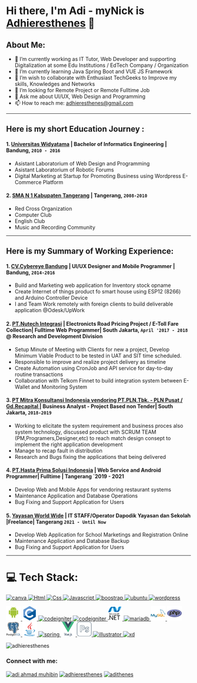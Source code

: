 # Hi there, I'm Adi - myNick is [Adhieresthenes](https://www.portfolionusaya.my.id) 👋
## About Me: 
- 🔭 I’m currently working as IT Tutor, Web Developer and supporting Digitalization at some Edu Institutions / EdTech Company / Organization
- 🌱 I’m currently learning Java Spring Boot and VUE JS Framework
- 👯 I’m wish to collaborate with Enthusiast TechGeeks to Improve my skills, Knowledges and Networks
- 🤔 I’m looking for Remote Project or Remote Fulltime Job
- 💬 Ask me about UI/UX, Web Design and Programming
- 📫 How to reach me: adhieresthenes@gmail.com
---
## Here is my short Education Journey :
#### 1. [Universitas Widyatama](https://www.widyatama.ac.id/) | Bachelor of Informatics Engineering | Bandung, `2010 - 2016`
   - Asistant Laboratorium of Web Design and Programming
   - Asistant Laboratorium of Robotic Forums
   - Digital Marketing at Startup for Promoting Business using Wordpress E-Commerce Platform
 #### 2. [SMA N 1 Kabupaten Tangerang](https://www.sman1kebumen.sch.id) | Tangerang, `2008-2010`
   - Red Cross Organization
   - Computer Club
   - English Club
   - Music and Recording Community
---

## Here is my Summary of Working Experience:
#### 1. [CV.Cybereye Bandung](https://cybereyebdg.com) | UI/UX Designer and Mobile Programmer | Bandung, `2014-2016`
   - Build and Marketing web application for Inventory stock opname
   - Create Internet of things product fo smart house using ESP12 (8266) and Arduino Controller Device
   - I and Team Work remotely with foreign clients to build deliverable application @Odesk/UpWork 
#### 2. [PT.Nutech Integrasi](https://www.nutech-integrasi.com) | Electronicts Road Pricing Project / E-Toll Fare Collection| Fulltime Web Programmer| South Jakarta, `April '2017 - 2018` @ Research and Development Division 
   - Setup Minute of Meeting with Clients for new a project, Develop Minimum Viable Product to be tested in UAT and SIT time scheduled.
   - Responsible to improve and realize project delivery as timeline
   - Create Automation using CronJob and API service for day-to-day routine transactions
   - Collaboration with Telkom Finnet to build integration system between E-Wallet and Monitoring System 
#### 3. [PT Mitra Konsultansi Indonesia vendoring PT.PLN,Tbk. - PLN Pusat / Gd.Recapital ](https://web.pln.co.id) | Business Analyst - Project Based non Tender| South Jakarta, `2018-2019`
   - Working to elicitate the system requirement and business proces also system technology, discussed product with SCRUM TEAM                      (PM,Programers,Designer,etc) to reach match design consept to implement the right application development
   - Manage to recap fault in distribution 
   - Research and Bugs fixing the applications that being delivered
#### 4. [PT.Hasta Prima Solusi Indonesia]() | Web Service and Android Programmer| Fulltime | Tangerang `2019 - 2021
   - Develop Web and Mobile Apps for vendoring restaurant systems
   - Maintenance Application and Database Operations
   - Bug Fixing and Support Application for Users
#### 5. [Yayasan World Wide](https://tkislamworldwide.sch.id) | IT STAFF/Operator Dapodik Yayasan dan Sekolah |Freelance| Tangerang `2021 - Until Now`
   - Develop Web Application for School Marketings and Registration Online
   - Maintenance Application and Database Backup
   - Bug Fixing and Support Application for Users
---

# 💻 Tech Stack:
<p> 
  <a href="https://github.com/adhieresthenes">
<img alt="canva" src="https://img.shields.io/badge/Canva-%2300C4CC.svg?style=for-the-badge&logo=Canva&logoColor=white" /> 
  <img alt="Html" src="https://img.shields.io/badge/HTML5-E34F26?style=for-the-badge&logo=html5&logoColor=white" />
  <img alt="Css" src="https://img.shields.io/badge/CSS3-1572B6?style=for-the-badge&logo=css3&logoColor=white" />
  <img alt="Javascript" src="https://img.shields.io/badge/JavaScript-F7DF1E?style=for-the-badge&logo=javascript&logoColor=black" />
  <!-- img alt="PHP" src="https://img.shields.io/badge/PHP-777BB4?style=for-the-badge&logo=php&logoColor=white" /> -->
<!--   <img alt="GIT" src="https://img.shields.io/badge/git-%23F05033.svg?style=for-the-badge&logo=git&logoColor=white" /> -->
<!-- img alt="mysql" src="https://img.shields.io/badge/MySQL-00000F?style=for-the-badge&logo=mysql&logoColor=white" /> -->
<!--   <img alt="Visual Studio Code" src="https://img.shields.io/badge/Visual%20Studio%20Code-0078d7.svg?style=for-the-badge&logo=visual-studio-code&logoColor=white" /> -->
  <img alt="boostrap" src="https://img.shields.io/badge/bootstrap%20-%23563D7C.svg?&style=for-the-badge&logo=bootstrap&logoColor=white"/>
  <img alt="ubuntu" src="https://assets.ubuntu.com/v1/ff6a9a38-ubuntu-logo-2022.svg" style="width:80px;"/>
 <img alt="wordpress" src="https://img.shields.io/badge/WORDPRESS-9cf?&style=for-the-badge&logo=wordpress&logoColor=white"/>
<!-- img alt="github" src="https://img.shields.io/badge/github-%23121011.svg?style=for-the-badge&logo=github&logoColor=white"/> -->
<!--    -->
<!--   <img alt="crom" src="https://img.shields.io/badge/Google%20Chrome-4285F4?style=for-the-badge&logo=GoogleChrome&logoColor=white"/>
  <img alt="sublim" src="https://img.shields.io/badge/sublime_text-%23575757.svg?style=for-the-badge&logo=sublime-text&logoColor=important"/> -->
 
<!--   <img alt="trello" src="https://img.shields.io/badge/Trello-%23026AA7.svg?style=for-the-badge&logo=Trello&logoColor=white"/>
  <img alt="node.js" src="https://img.shields.io/badge/node.js-6DA55F?style=for-the-badge&logo=node.js&logoColor=white"/>
  <img alt="npm" src="https://img.shields.io/badge/NPM-%23000000.svg?style=for-the-badge&logo=npm&logoColor=white"/> -->
<!-- img alt="react" src="https://img.shields.io/badge/react-%2320232a.svg?style=for-the-badge&logo=react&logoColor=%2361DAFB"/> -->
<!--   <img alt="eslint" src="https://img.shields.io/badge/ESLint-4B3263?style=for-the-badge&logo=eslint&logoColor=white"/>
  <img alt="postman" src="https://img.shields.io/badge/Postman-FF6C37?style=for-the-badge&logo=postman&logoColor=white"/>
  <img alt="notion" src="https://img.shields.io/badge/Notion-%23000000.svg?style=for-the-badge&logo=notion&logoColor=white"/> -->
<!-- img alt="linux" src="https://img.shields.io/badge/Linux-FCC624?style=for-the-badge&logo=linux&logoColor=black"/> -->
   </a>
</p>

<p align="left">
  <a href="https://developer.android.com" target="_blank" rel="noreferrer">
    <img src="https://raw.githubusercontent.com/devicons/devicon/master/icons/android/android-original-wordmark.svg" alt="android" width="40" height="40" />
  </a>
  <a href="https://www.cprogramming.com/" target="_blank" rel="noreferrer">
    <img src="https://raw.githubusercontent.com/devicons/devicon/master/icons/c/c-original.svg" alt="c" width="40" height="40" />
  </a>
  <a href="https://laravel.com" target="_blank" rel="noreferrer">
    <img src="https://cdn.worldvectorlogo.com/logos/laravel-2.svg" alt="codeigniter" width="40" height="40" />
  </a>
  <a href="https://codeigniter.com" target="_blank" rel="noreferrer">
    <img src="https://cdn.worldvectorlogo.com/logos/codeigniter.svg" alt="codeigniter" width="40" height="40" />
  </a>
  <a href="https://dotnet.microsoft.com/" target="_blank" rel="noreferrer">
    <img src="https://raw.githubusercontent.com/devicons/devicon/master/icons/dot-net/dot-net-original-wordmark.svg" alt="dotnet" width="40" height="40" />
  </a>
  <a href="https://mariadb.org/" target="_blank" rel="noreferrer">
    <img src="https://www.vectorlogo.zone/logos/mariadb/mariadb-icon.svg" alt="mariadb" width="40" height="40" />
  </a>
  <a href="https://www.mysql.com/" target="_blank" rel="noreferrer">
    <img src="https://raw.githubusercontent.com/devicons/devicon/master/icons/mysql/mysql-original-wordmark.svg" alt="mysql" width="40" height="40" />
  </a>
  <a href="https://www.php.net" target="_blank" rel="noreferrer">
    <img src="https://raw.githubusercontent.com/devicons/devicon/master/icons/php/php-original.svg" alt="php" width="40" height="40" />
  </a>
  <a href="https://www.postgresql.org" target="_blank" rel="noreferrer">
    <img src="https://raw.githubusercontent.com/devicons/devicon/master/icons/postgresql/postgresql-original-wordmark.svg" alt="postgresql" width="40" height="40" />
    <a href="https://www.java.com" target="_blank" rel="noreferrer">
      <img src="https://raw.githubusercontent.com/devicons/devicon/master/icons/java/java-original.svg" alt="java" width="40" height="40" />
    </a>
  </a>
  <a href="https://spring.io/" target="_blank" rel="noreferrer">
    <img src="https://www.vectorlogo.zone/logos/springio/springio-icon.svg" alt="spring" width="40" height="40" />
  </a>
  <a href="https://vuejs.org/" target="_blank" rel="noreferrer">
    <img src="https://raw.githubusercontent.com/devicons/devicon/master/icons/vuejs/vuejs-original-wordmark.svg" alt="vuejs" width="40" height="40" />
    <a href="https://www.photoshop.com/en" target="_blank" rel="noreferrer">
      <img src="https://raw.githubusercontent.com/devicons/devicon/master/icons/photoshop/photoshop-line.svg" alt="photoshop" width="40" height="40" />
    </a>
    <a href="https://www.adobe.com/in/products/illustrator.html" target="_blank" rel="noreferrer">
      <img src="https://www.vectorlogo.zone/logos/adobe_illustrator/adobe_illustrator-icon.svg" alt="illustrator" width="40" height="40" />
    </a>
  </a>
  <a href="https://www.adobe.com/products/xd.html" target="_blank" rel="noreferrer">
    <img src="https://cdn.worldvectorlogo.com/logos/adobe-experience-design-1.svg" alt="xd" width="40" height="40" />
  </a>
</p>

<p><img align="left" src="https://github-readme-stats.vercel.app/api/top-langs?username=adhieresthenes&show_icons=true&locale=en&layout=compact" alt="adhieresthenes" /></p>

<!-- <p>&nbsp;<img align="center" src="https://github-readme-stats.vercel.app/api?username=adhieresthenes&show_icons=true&locale=en" alt="adhieresthenes" /></p> -->

<br />

### Connect with me:
<p align="left">
<a href="https://linkedin.com/in/adi ahmad muhibin" target="blank"><img align="center" src="https://raw.githubusercontent.com/rahuldkjain/github-profile-readme-generator/master/src/images/icons/Social/linked-in-alt.svg" alt="adi ahmad muhibin" height="30" width="40" /></a>
<a href="https://instagram.com/adhieresthenes" target="blank"><img align="center" src="https://raw.githubusercontent.com/rahuldkjain/github-profile-readme-generator/master/src/images/icons/Social/instagram.svg" alt="adhieresthenes" height="30" width="40" /></a>
<a href="https://www.behance.net/adithenes" target="blank"><img align="center" src="https://raw.githubusercontent.com/rahuldkjain/github-profile-readme-generator/master/src/images/icons/Social/behance.svg" alt="adithenes" height="30" width="40" /></a>
</p>
